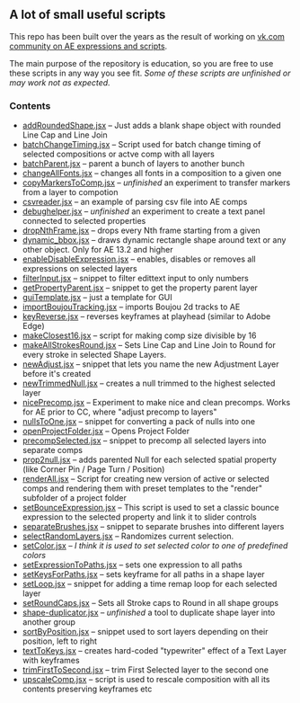 ## A lot of small useful scripts

This repo has been built over the years as the result of working on [vk.com community on AE expressions and scripts](http://vk.com/ae_exp).

The main purpose of the repository is education, so you are free to use these scripts in any way you see fit.
*Some of these scripts are unfinished or may work not as expected.* 

### Contents

+	[addRoundedShape.jsx](https://github.com/ae-scripting/scripting-snippets/blob/master/addRoundedShape.jsx) – Just adds a blank shape object with rounded Line Cap and Line Join
+	[batchChangeTiming.jsx](https://github.com/ae-scripting/scripting-snippets/blob/master/batchChangeTiming.jsx) – Script used for batch change timing of selected compositions or actve comp with all layers
+	[batchParent.jsx](https://github.com/ae-scripting/scripting-snippets/blob/master/batchParent.jsx) – parent a bunch of layers to another bunch
+	[changeAllFonts.jsx](https://github.com/ae-scripting/scripting-snippets/blob/master/changeAllFonts.jsx) – changes all fonts in a composition to a given one
+	[copyMarkersToComp.jsx](https://github.com/ae-scripting/scripting-snippets/blob/master/copyMarkersToComp.jsx) – *unfinished* an experiment to transfer markers from a layer to compotion
+	[csvreader.jsx](https://github.com/ae-scripting/scripting-snippets/blob/master/csvreader.jsx) – an example of parsing csv file into AE comps
+	[debughelper.jsx](https://github.com/ae-scripting/scripting-snippets/blob/master/debughelper.jsx) – *unfinished* an experiment to create a text panel connected to selected properties
+	[dropNthFrame.jsx](https://github.com/ae-scripting/scripting-snippets/blob/master/dropNthFrame.jsx) – drops every Nth frame starting from a given
+	[dynamic_bbox.jsx](https://github.com/ae-scripting/scripting-snippets/blob/master/dynamic_bbox.jsx) – draws dynamic rectangle shape around text or any other object. Only for AE 13.2 and higher
+	[enableDisableExpression.jsx](https://github.com/ae-scripting/scripting-snippets/blob/master/enableDisableExpression.jsx) – enables, disables or removes all expressions on selected layers
+	[filterInput.jsx](https://github.com/ae-scripting/scripting-snippets/blob/master/filterInput.jsx) – snippet to filter edittext input to only numbers
+ 	[getPropertyParent.jsx](https://github.com/ae-scripting/scripting-snippets/blob/master/getPropertyParent.jsx) – snippet to get the property parent layer
+	[guiTemplate.jsx](https://github.com/ae-scripting/scripting-snippets/blob/master/guiTemplate.jsx) – just a template for GUI
+	[importBoujouTracking.jsx](https://github.com/ae-scripting/scripting-snippets/blob/master/importBoujouTracking.jsx) – imports Boujou 2d tracks to AE
+	[keyReverse.jsx](https://github.com/ae-scripting/scripting-snippets/blob/master/keyReverse.jsx) – reverses keyframes at playhead (similar to Adobe Edge)
+	[makeClosest16.jsx](https://github.com/ae-scripting/scripting-snippets/blob/master/makeClosest16.jsx) – script for making comp size divisible by 16
+	[makeAllStrokesRound.jsx](https://github.com/ae-scripting/scripting-snippets/blob/master/makeAllStrokesRound.jsx) – Sets Line Cap and Line Join to Round for every stroke in selected Shape Layers.
+	[newAdjust.jsx](https://github.com/ae-scripting/scripting-snippets/blob/master/newAdjust.jsx) – snippet that lets you name the new Adjustment Layer before it's created
+	[newTrimmedNull.jsx](https://github.com/ae-scripting/scripting-snippets/blob/master/newTrimmedNull.jsx) – creates a null trimmed to the highest selected layer
+	[nicePrecomp.jsx](https://github.com/ae-scripting/scripting-snippets/blob/master/nicePrecomp.jsx) – Experiment to make nice and clean precomps. Works for AE prior to CC, where "adjust precomp to layers"
+	[nullsToOne.jsx](https://github.com/ae-scripting/scripting-snippets/blob/master/nullsToOne.jsx) – snippet for converting a pack of nulls into one
+	[openProjectFolder.jsx](https://github.com/ae-scripting/scripting-snippets/blob/master/openProjectFolder.jsx) – Opens Project Folder
+	[precompSelected.jsx](https://github.com/ae-scripting/scripting-snippets/blob/master/precompSelected.jsx) – snippet to precomp all selected layers into separate comps
+	[prop2null.jsx](https://github.com/ae-scripting/scripting-snippets/blob/master/prop2null.jsx) – adds parented Null for each selected spatial property (like Corner Pin / Page Turn / Position)
+	[renderAll.jsx](https://github.com/ae-scripting/scripting-snippets/blob/master/renderAll.jsx) – Script for creating new version of active or selected comps and rendering them with preset templates to the "render" subfolder of a project folder
+	[setBounceExpression.jsx](https://github.com/ae-scripting/scripting-snippets/blob/master/setBounceExpression.jsx) – This script is used to set a classic bounce expression to the selected property and link it to slider controls
+	[separateBrushes.jsx](https://github.com/ae-scripting/scripting-snippets/blob/master/separateBrushes.jsx) – snippet to separate brushes into different layers
+	[selectRandomLayers.jsx](https://github.com/ae-scripting/scripting-snippets/blob/master/selectRandomLayers.jsx) – Randomizes current selection.
+	[setColor.jsx](https://github.com/ae-scripting/scripting-snippets/blob/master/setColor.jsx) – *I think it is used to set selected color to one of predefined colors*
+	[setExpressionToPaths.jsx](https://github.com/ae-scripting/scripting-snippets/blob/master/setExpressionToPaths.jsx) – sets one expression to all paths
+	[setKeysForPaths.jsx](https://github.com/ae-scripting/scripting-snippets/blob/master/setKeysForPaths.jsx) – sets keyframe for all paths in a shape layer
+	[setLoop.jsx](https://github.com/ae-scripting/scripting-snippets/blob/master/setLoop.jsx) – snippet for adding a time remap loop for each selected layer
+	[setRoundCaps.jsx](https://github.com/ae-scripting/scripting-snippets/blob/master/setRoundCaps.jsx) – Sets all Stroke caps to Round in all shape groups
+	[shape-duplicator.jsx](https://github.com/ae-scripting/scripting-snippets/blob/master/shape-duplicator.jsx) – *unfinished* a tool to duplicate shape layer into another group
+	[sortByPosition.jsx](https://github.com/ae-scripting/scripting-snippets/blob/master/sortByPosition.jsx) – snippet used to sort layers depending on their position, left to right
+	[textToKeys.jsx](https://github.com/ae-scripting/scripting-snippets/blob/master/textToKeys.jsx) – creates hard-coded "typewriter" effect of a Text Layer with keyframes
+	[trimFirstToSecond.jsx](https://github.com/ae-scripting/scripting-snippets/blob/master/trimFirstToSecond.jsx) – trim First Selected layer to the second one
+	[upscaleComp.jsx](https://github.com/ae-scripting/scripting-snippets/blob/master/upscaleComp.jsx) – script is used to rescale composition with all its contents preserving keyframes etc 